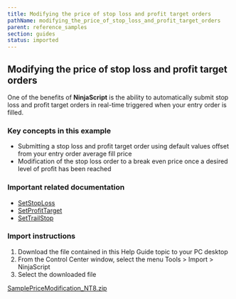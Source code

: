 ```yaml
---
title: Modifying the price of stop loss and profit target orders
pathName: modifying_the_price_of_stop_loss_and_profit_target_orders
parent: reference_samples
section: guides
status: imported
---
```


## Modifying the price of stop loss and profit target orders

One of the benefits of **NinjaScript** is the ability to automatically submit stop loss and profit target orders in real-time triggered when your entry order is filled.

### Key concepts in this example

* Submitting a stop loss and profit target order using default values offset from your entry order average fill price
* Modification of the stop loss order to a break even price once a desired level of profit has been reached

### Important related documentation

* [SetStopLoss](setstoploss)
* [SetProfitTarget](setprofittarget)
* [SetTrailStop](settrailstop)

### Import instructions

1. Download the file contained in this Help Guide topic to your PC desktop
2. From the Control Center window, select the menu Tools > Import > NinjaScript
3. Select the downloaded file

[SamplePriceModification_NT8.zip](samples/SamplePriceModification_NT8.zip)

```
